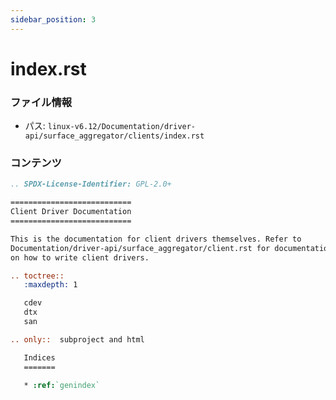 ```yaml
---
sidebar_position: 3
---
```

# index.rst

### ファイル情報

- パス: `linux-v6.12/Documentation/driver-api/surface_aggregator/clients/index.rst`

### コンテンツ

```rst
.. SPDX-License-Identifier: GPL-2.0+

===========================
Client Driver Documentation
===========================

This is the documentation for client drivers themselves. Refer to
Documentation/driver-api/surface_aggregator/client.rst for documentation
on how to write client drivers.

.. toctree::
   :maxdepth: 1

   cdev
   dtx
   san

.. only::  subproject and html

   Indices
   =======

   * :ref:`genindex`

```
